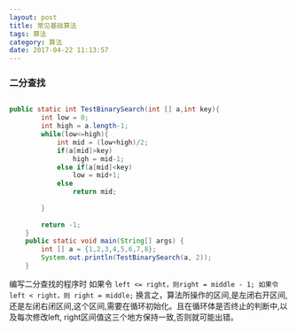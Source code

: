 ```yaml
---
layout: post
title: 常见基础算法
tags: 算法
category: 算法
date: 2017-04-22 11:13:57
---
```



### 二分查找

```java

public static int TestBinarySearch(int [] a,int key){
		int low = 0;
		int high = a.length-1;
		while(low<=high){
			int mid = (low+high)/2;
			if(a[mid]>key)
				high = mid-1;
			else if(a[mid]<key)
				low = mid+1;
			else 
				return mid;
		
		}
	
		return -1;
	}
	public static void main(String[] args) {
		int [] a = {1,2,3,4,5,6,7,8};
		System.out.println(TestBinarySearch(a, 2));
	}

```
编写二分查找的程序时
如果令 `left <= right，则right = middle - 1;
如果令left < right，则 right = middle;`
换言之，算法所操作的区间,是左闭右开区间,还是左闭右闭区间,这个区间,需要在循环初始化。且在循环体是否终止的判断中,以及每次修改left, right区间值这三个地方保持一致,否则就可能出错。